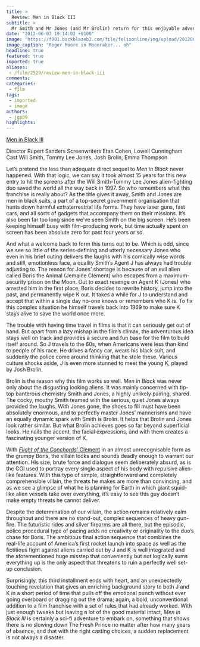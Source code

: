 ```yaml
---
title: >
  Review: Men in Black III
subtitle: >
  Mr Smith and Mr Jones (and Mr Brolin) return for this enjoyable adventure
date: "2012-06-07 19:14:02 +0100"
image: "https://f001.backblazeb2.com/file/felixonline/img/upload/201206072011-ams111-film1.gif"
image_caption: "Roger Moore in Moonraker... oh"
headline: true
featured: true
imported: true
aliases:
 - /film/2529/review-men-in-black-iii
comments:
categories:
 - film
tags:
 - imported
 - image
authors:
 - jgp09
highlights:
---
```


[Men in Black III](http://www.imdb.com/title/tt1409024/)

Director Rupert Sanders
Screenwriters Etan Cohen, Lowell Cunningham
Cast Will Smith, Tommy Lee Jones, Josh Brolin, Emma Thompson

Let’s pretend the less than adequate direct sequel to _Men in Black_ never happened. With that logic, we can say it took almost 15 years for this new entry to hit the screens after the Will Smith-Tommy Lee Jones alien-fighting duo saved the world all the way back in 1997. So who remembers what this franchise is really about? As the title gives it away, Smith and Jones are men in black suits, a part of a top-secret government organisation that hunts down harmful extraterrestrial life forms. They have laser guns, fast cars, and all sorts of gadgets that accompany them on their missions. It’s also been far too long since we’ve seen Smith on the big screen. He’s been keeping himself busy with film-producing work, but time actually spent on screen has been absolute zero for past four years or so.

And what a welcome back to form this turns out to be. Which is odd, since we see so little of the series-defining and utterly necessary Jones who even in his brief outing delivers the laughs with his comically wise words and still, emotionless face, a quality Smith’s Agent J has always had trouble adjusting to. The reason for Jones’ shortage is because of an evil alien called Boris the Animal (Jemaine Clement) who escapes from a maximum-security prison on the Moon. Out to exact revenge on Agent K (Jones) who arrested him in the first place, Boris decides to rewrite history, jump into the past, and permanently wipe K out. It takes a while for J to understand and accept that within a single day no-one knows or remembers who K is. To fix this complex situation he himself travels back into 1969 to make sure K stays alive to save the world once more.

The trouble with having time travel in films is that it can seriously get out of hand. But apart from a lazy mishap in the film’s climax, the adventurous idea stays well on track and provides a secure and fun base for the film to build itself around. So J travels to the 60s, when Americans were less than kind to people of his race. He drives a fancy car, wears his black suit, and suddenly the police come around thinking that he stole these. Various culture shocks aside, J is even more stunned to meet the young K, played by Josh Brolin.

Brolin is the reason why this film works so well. _Men in Black_ was never only about the disgusting looking aliens. It was mainly concerned with tip-top banterous chemistry Smith and Jones, a highly unlikely pairing, shared. The cocky, mouthy Smith teamed with the serious, quiet Jones always provided the laughs. With Jones gone, the shoes to fill must have been absolutely enormous, and to perfectly master Jones’ mannerisms and have an equally dynamic spark with Smith is Brolin. It helps that Brolin and Jones look rather similar. But what Brolin achieves goes so far beyond superficial looks. He nails the accent, the facial expressions, and with them creates a fascinating younger version of K.

With [_Flight of the Conchords_’ Clement](http://www.youtube.com/watch?v=mWvyLfN9mZs) in an almost unrecognisable form as the grumpy Boris, the villain looks and sounds deadly enough to warrant our attention. His size, brute force and dialogue seem deliberately absurd, as is the CGI used to portray every single aspect of his body with repulsive alien-like features. With this type of simple, straightforward and completely comprehensible villain, the threats he makes are more than convincing, and as we see a glimpse of what he is planning for Earth in which giant squid-like alien vessels take over everything, it’s easy to see this guy doesn’t make empty threats he cannot deliver.

Despite the determination of our villain, the action remains relatively calm throughout and there are no stand-out, complex sequences of heavy gun-fire. The futuristic rides and silver firearms are all there, but the episodic, police procedural type of pacing adds no creativity or originality to the duo’s chase for Boris. The ambitious final action sequence that combines the real-life account of America’s first rocket launch into space as well as the fictitious fight against aliens carried out by J and K is well integrated and the aforementioned huge misstep that conveniently but not logically sums everything up is the only aspect that threatens to ruin a perfectly well set-up conclusion.

Surprisingly, this third installment ends with heart, and an unexpectedly touching revelation that gives an enriching background story to both J and K in a short period of time that pulls off the emotional punch without ever going overboard or dragging out the drama; again, a bold, unconventional addition to a film franchise with a set of rules that had already worked. With just enough tweaks but leaving a lot of the good material intact, _Men in Black III_ is certainly a sci-fi adventure to embark on, something that shows there is no slowing down The Fresh Prince no matter after how many years of absence, and that with the right casting choices, a sudden replacement is not always a disaster.
